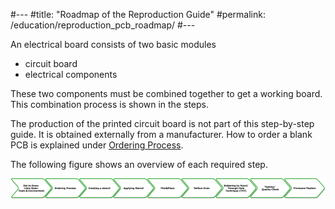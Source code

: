 #---
#title: "Roadmap of the Reproduction Guide"
#permalink: /education/reproduction_pcb_roadmap/
#---

An electrical board consists of two basic modules
- circuit board
- electrical components

These two components must be combined together to get a working board.
This combination process is shown in the steps.

The production of the printed circuit board is not part of this step-by-step guide. It is obtained externally from a manufacturer. How to order a blank PCB is explained under [Ordering Process](/solarbox/pcb_order).

The following figure shows an overview of each required step.

![roadmap](/media_files/pcb_roadmap.png)
